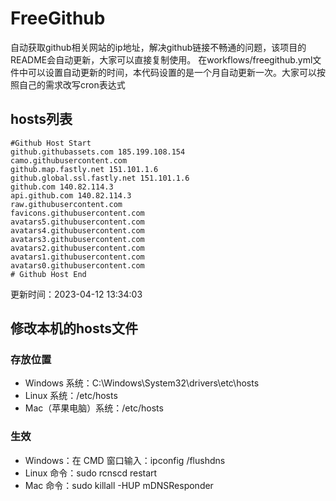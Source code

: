 # FreeGithub
自动获取github相关网站的ip地址，解决github链接不畅通的问题，该项目的README会自动更新，大家可以直接复制使用。
在workflows/freegithub.yml文件中可以设置自动更新的时间，本代码设置的是一个月自动更新一次。大家可以按照自己的需求改写cron表达式

## hosts列表
```base
#Github Host Start
github.githubassets.com 185.199.108.154
camo.githubusercontent.com 
github.map.fastly.net 151.101.1.6
github.global.ssl.fastly.net 151.101.1.6
github.com 140.82.114.3
api.github.com 140.82.114.3
raw.githubusercontent.com 
favicons.githubusercontent.com 
avatars5.githubusercontent.com 
avatars4.githubusercontent.com 
avatars3.githubusercontent.com 
avatars2.githubusercontent.com 
avatars1.githubusercontent.com 
avatars0.githubusercontent.com 
# Github Host End
```

更新时间：2023-04-12 13:34:03

## 修改本机的hosts文件
### 存放位置
* Windows 系统：C:\Windows\System32\drivers\etc\hosts
* Linux 系统：/etc/hosts
* Mac（苹果电脑）系统：/etc/hosts

### 生效
* Windows：在 CMD 窗口输入：ipconfig /flushdns
* Linux 命令：sudo rcnscd restart
* Mac 命令：sudo killall -HUP mDNSResponder